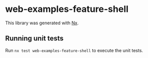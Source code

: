 # web-examples-feature-shell

This library was generated with [Nx](https://nx.dev).

## Running unit tests

Run `nx test web-examples-feature-shell` to execute the unit tests.

